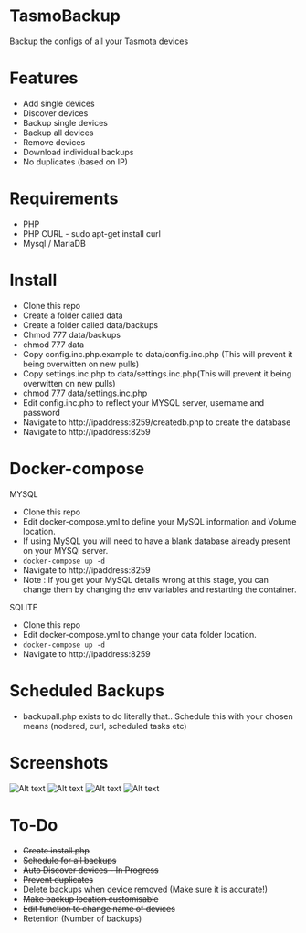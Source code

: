 # TasmoBackup
Backup the configs of all your Tasmota devices

# Features
* Add single devices
* Discover devices
* Backup single devices
* Backup all devices
* Remove devices
* Download individual backups
* No duplicates (based on IP)

# Requirements

* PHP
* PHP CURL - sudo apt-get install curl
* Mysql / MariaDB

# Install

* Clone this repo
* Create a folder called data
* Create a folder called data/backups
* Chmod 777 data/backups
* chmod 777 data
* Copy config.inc.php.example to data/config.inc.php (This will prevent it being overwitten on new pulls)
* Copy settings.inc.php to data/settings.inc.php(This will prevent it being overwitten on new pulls)
* chmod 777 data/settings.inc.php
* Edit config.inc.php to reflect your MYSQL server, username and password
* Navigate to http://ipaddress:8259/createdb.php to create the database
* Navigate to http://ipaddress:8259

# Docker-compose

MYSQL
* Clone this repo
* Edit docker-compose.yml to define your MySQL information and Volume location.
* If using MySQL you will need to have a blank database already present on your MYSQl server.
* ```docker-compose up -d```
* Navigate to http://ipaddress:8259
* Note : If you get your MySQL details wrong at this stage, you can change them by changing the env variables and restarting the container.

SQLITE
* Clone this repo
* Edit docker-compose.yml to change your data folder location.
* ```docker-compose up -d```
* Navigate to http://ipaddress:8259

# Scheduled Backups
* backupall.php exists to do literally that.. Schedule this with your chosen means (nodered, curl, scheduled tasks etc)

# Screenshots

![Alt text](https://i.imgur.com/2swMzG9.png)
![Alt text](https://i.imgur.com/27Pm7lH.png)
![Alt text](https://i.imgur.com/QReTLxp.png)
![Alt text](https://i.imgur.com/e2ruv2t.png)



# To-Do

* ~~Create install.php~~
* ~~Schedule for all backups~~
* ~~Auto Discover devices - In Progress~~
* ~~Prevent duplicates~~
* Delete backups when device removed (Make sure it is accurate!)
* ~~Make backup location customisable~~
* ~~Edit function to change name of devices~~
* Retention (Number of backups)
